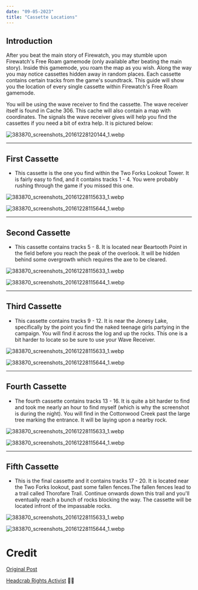 ```yaml
---
date: "09-05-2023"
title: "Cassette Locations"
---
```

<style>
p img{

}
</style>

## Introduction

After you beat the main story of Firewatch, you may stumble upon Firewatch's Free Roam gamemode (only available after beating the main story). Inside this gamemode, you roam the map as you wish. Along the way you may notice cassettes hidden away in random places. Each cassette contains certain tracks from the game's soundtrack. This guide will show you the location of every single cassette within Firewatch's Free Roam gamemode.

You will be using the wave receiver to find the cassette. The wave receiver itself is found in Cache 306. This cache will also contain a map with coordinates. The signals the wave receiver gives will help you find the cassettes if you need a bit of extra help. It is pictured below:

![383870_screenshots_20161228120144_1.webp](/cdn/cassettelocations/383870_screenshots_20161228120144_1.webp)

---

## First Cassette

- This cassette is the one you find within the Two Forks Lookout Tower. It is fairly easy to find, and it contains tracks 1 - 4. You were probably rushing through the game if you missed this one.

![383870_screenshots_20161228115633_1.webp](/cdn/cassettelocations/383870_screenshots_20161228115633_1.webp)

![383870_screenshots_20161228115644_1.webp](/cdn/cassettelocations/383870_screenshots_20161228115644_1.webp)

---

## Second Cassette

- This cassette contains tracks 5 - 8. It is located near Beartooth Point in the field before you reach the peak of the overlook. It will be hidden behind some overgrowth which requires the axe to be cleared.

![383870_screenshots_20161228115633_1.webp](/cdn/cassettelocations/383870_screenshots_20161228120800_1.webp)

![383870_screenshots_20161228115644_1.webp](/cdn/cassettelocations/383870_screenshots_20161228121319_1.webp)

---

## Third Cassette

- This cassette contains tracks 9 - 12. It is near the Jonesy Lake, specifically by the point you find the naked teenage girls partying in the campaign. You will find it across the log and up the rocks. This one is a bit harder to locate so be sure to use your Wave Receiver.

![383870_screenshots_20161228115633_1.webp](/cdn/cassettelocations/383870_screenshots_20161228120154_1.webp)

![383870_screenshots_20161228115644_1.webp](/cdn/cassettelocations/383870_screenshots_20161228120207_1.webp)

---

## Fourth Cassette

- The fourth cassette contains tracks 13 - 16. It is quite a bit harder to find and took me nearly an hour to find myself (which is why the screenshot is during the night). You will find in the Cottonwood Creek past the large tree marking the entrance. It will be laying upon a nearby rock.

![383870_screenshots_20161228115633_1.webp](/cdn/cassettelocations/383870_screenshots_20161228125301_1.webp)

![383870_screenshots_20161228115644_1.webp](/cdn/cassettelocations/383870_screenshots_20161228125309_1.webp)

---

## Fifth Cassette

- This is the final cassette and it contains tracks 17 - 20. It is located near the Two Forks lookout, past some fallen fences.The fallen fences lead to a trail called Thorofare Trail. Continue onwards down this trail and you'll eventually reach a bunch of rocks blocking the way. The cassette will be located infront of the impassable rocks.

![383870_screenshots_20161228115633_1.webp](/cdn/cassettelocations/383870_screenshots_20161228125549_1.webp)

![383870_screenshots_20161228115644_1.webp](/cdn/cassettelocations/383870_screenshots_20161228125559_1.webp)

# Credit
[Original Post](https://steamcommunity.com/sharedfiles/filedetails/?id=828405246)

[Headcrab Rights Activist](https://steamcommunity.com/id/headcrabrightsactivist) 🏳️‍⚧️